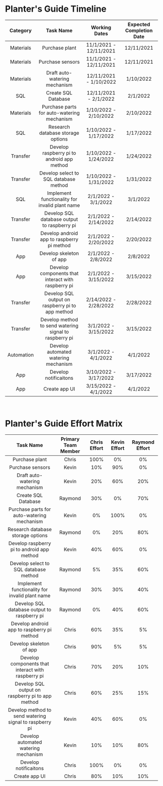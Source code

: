 # Planter's Guide Timeline

| Category | Task Name | Working Dates | Expected Completion Date |
|:---:|:---:|:---:|:---:|
| Materials | Purchase plant | 11/1/2021 - 12/11/2021 | 12/11/2021 |
| Materials | Purchase sensors | 11/1/2021 - 12/11/2021 | 12/11/2021 |
| Materials | Draft auto-watering mechanism | 12/11/2021 - 1/10/2022 | 1/10/2022 |
| SQL | Create SQL Database | 12/11/2021 - 2/1/2022 | 2/1/2022 |
| Materials | Purchase parts for auto-watering mechanism | 1/10/2022 - 2/10/2022 | 2/10/2022 |
| SQL | Research database storage options | 1/10/2022 - 1/17/2022 | 1/17/2022 |
| Transfer | Develop raspberry pi to android app method | 1/10/2022 - 1/24/2022 | 1/24/2022 |
| Transfer | Develop select to SQL database method | 1/10/2022 - 1/31/2022 | 1/31/2022 |
| SQL | Implement functionality for invalid plant name | 2/1/2022 - 3/1/2022 | 3/1/2022 |
| Transfer | Develop SQL database output to raspberry pi | 2/1/2022 - 2/14/2022 | 2/14/2022 |
| Transfer | Develop android app to raspberry pi method | 2/1/2022 - 2/20/2022 | 2/20/2022 |
| App | Develop skeleton of app | 2/1/2022 - 2/8/2022 | 2/8/2022 |
| App | Develop components that interact with raspberry pi | 2/1/2022 - 3/15/2022 | 3/15/2022 |
| Transfer | Develop SQL output on raspberry pi to app method | 2/14/2022 - 2/28/2022 | 2/28/2022 |
| Transfer | Develop method to send watering signal to raspberry pi | 3/1/2022 - 3/15/2022 | 3/15/2022 |
| Automation | Develop automated watering mechanism | 3/1/2022 - 4/1/2022 | 4/1/2022 |
| App | Develop notificaitons | 3/10/2022 - 3/17/2022 | 3/17/2022 |
| App | Create app UI | 3/15/2022 - 4/1/2022 | 4/1/2022 |

<br>

# Planter's Guide Effort Matrix
| Task Name | Primary Team Member | Chris Effort | Kevin Effort | Raymond Effort |
|:---:|:---:|:---:|:---:|:---:|
| Purchase plant | Chris | 100% | 0% | 0% |
| Purchase sensors |Kevin | 10% | 90% | 0% |
| Draft auto-watering mechanism | Kevin | 20% | 60% | 20% |
| Create SQL Database | Raymond | 30% | 0% | 70% |
| Purchase parts for auto-watering mechanism | Kevin | 0% | 100% | 0% |
| Research database storage options | Raymond | 0% | 20% | 80% | 
| Develop raspberry pi to android app method | Kevin | 40% | 60% | 0% |
| Develop select to SQL database method |Raymond | 5% | 35% | 60% |
| Implement functionality for invalid plant name | Raymond | 30% | 30% | 40% |
| Develop SQL database output to raspberry pi | Raymond | 0% | 40% | 60% |
| Develop android app to raspberry pi method | Chris | 60% | 35% | 5% |
| Develop skeleton of app | Chris | 90% | 5% | 5% |
| Develop components that interact with raspberry pi | Chris | 70% | 20% | 10% |
| Develop SQL output on raspberry pi to app method | Chris | 60% | 25% | 15% |
| Develop method to send watering signal to raspberry pi | Kevin | 40% | 60% | 0% |
| Develop automated watering mechanism | Kevin | 10% | 10% | 80% |
| Develop notificaitons | Chris | 100% | 0% | 0% |
| Create app UI | Chris | 80% | 10% | 10% |
